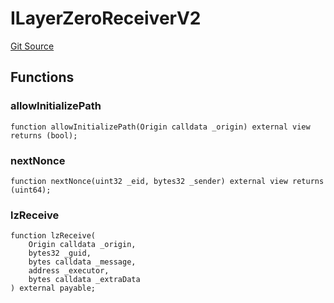 # ILayerZeroReceiverV2
[Git Source](https://github.com/malda-protocol/malda-lending/blob/ae9b756ce0322e339daafd68cf97592f5de2033d/src\interfaces\external\layerzero\v2\ILayerZeroReceiverV2.sol)


## Functions
### allowInitializePath


```solidity
function allowInitializePath(Origin calldata _origin) external view returns (bool);
```

### nextNonce


```solidity
function nextNonce(uint32 _eid, bytes32 _sender) external view returns (uint64);
```

### lzReceive


```solidity
function lzReceive(
    Origin calldata _origin,
    bytes32 _guid,
    bytes calldata _message,
    address _executor,
    bytes calldata _extraData
) external payable;
```

